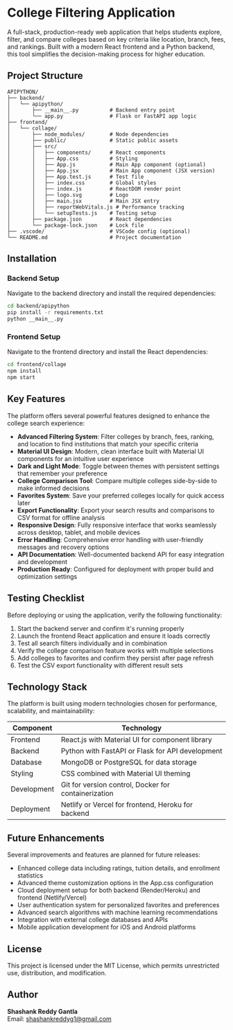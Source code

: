 # College Filtering Application

A full-stack, production-ready web application that helps students explore, filter, and compare colleges based on key criteria like location, branch, fees, and rankings. Built with a modern React frontend and a Python backend, this tool simplifies the decision-making process for higher education.

## Project Structure

```
APIPYTHON/
├── backend/
│   └── apipython/
│       ├── __main__.py          # Backend entry point
│       └── app.py               # Flask or FastAPI app logic
├── frontend/
│   └── collage/
│       ├── node_modules/        # Node dependencies
│       ├── public/              # Static public assets
│       ├── src/
│       │   ├── components/      # React components
│       │   ├── App.css          # Styling
│       │   ├── App.js           # Main App component (optional)
│       │   ├── App.jsx          # Main App component (JSX version)
│       │   ├── App.test.js      # Test file
│       │   ├── index.css        # Global styles
│       │   ├── index.js         # ReactDOM render point
│       │   ├── logo.svg         # Logo
│       │   ├── main.jsx         # Main JSX entry
│       │   ├── reportWebVitals.js # Performance tracking
│       │   └── setupTests.js    # Testing setup
│       ├── package.json         # React dependencies
│       └── package-lock.json    # Lock file
├── .vscode/                     # VSCode config (optional)
└── README.md                    # Project documentation
```

## Installation

### Backend Setup

Navigate to the backend directory and install the required dependencies:

```bash
cd backend/apipython
pip install -r requirements.txt
python __main__.py
```

### Frontend Setup

Navigate to the frontend directory and install the React dependencies:

```bash
cd frontend/collage
npm install
npm start
```

## Key Features

The platform offers several powerful features designed to enhance the college search experience:

- **Advanced Filtering System**: Filter colleges by branch, fees, ranking, and location to find institutions that match your specific criteria
- **Material UI Design**: Modern, clean interface built with Material UI components for an intuitive user experience
- **Dark and Light Mode**: Toggle between themes with persistent settings that remember your preference
- **College Comparison Tool**: Compare multiple colleges side-by-side to make informed decisions
- **Favorites System**: Save your preferred colleges locally for quick access later
- **Export Functionality**: Export your search results and comparisons to CSV format for offline analysis
- **Responsive Design**: Fully responsive interface that works seamlessly across desktop, tablet, and mobile devices
- **Error Handling**: Comprehensive error handling with user-friendly messages and recovery options
- **API Documentation**: Well-documented backend API for easy integration and development
- **Production Ready**: Configured for deployment with proper build and optimization settings

## Testing Checklist

Before deploying or using the application, verify the following functionality:

1. Start the backend server and confirm it's running properly
2. Launch the frontend React application and ensure it loads correctly
3. Test all search filters individually and in combination
4. Verify the college comparison feature works with multiple selections
5. Add colleges to favorites and confirm they persist after page refresh
6. Test the CSV export functionality with different result sets

## Technology Stack

The platform is built using modern technologies chosen for performance, scalability, and maintainability:

| Component | Technology |
|-----------|------------|
| Frontend | React.js with Material UI for component library |
| Backend | Python with FastAPI or Flask for API development |
| Database | MongoDB or PostgreSQL for data storage |
| Styling | CSS combined with Material UI theming |
| Development | Git for version control, Docker for containerization |
| Deployment | Netlify or Vercel for frontend, Heroku for backend |

## Future Enhancements

Several improvements and features are planned for future releases:

- Enhanced college data including ratings, tuition details, and enrollment statistics
- Advanced theme customization options in the App.css configuration
- Cloud deployment setup for both backend (Render/Heroku) and frontend (Netlify/Vercel)
- User authentication system for personalized favorites and preferences
- Advanced search algorithms with machine learning recommendations
- Integration with external college databases and APIs
- Mobile application development for iOS and Android platforms

## License

This project is licensed under the MIT License, which permits unrestricted use, distribution, and modification.

## Author

**Shashank Reddy Gantla**  
Email: shashankreddyg1@gmail.com
